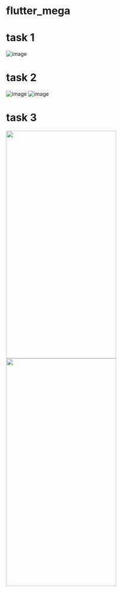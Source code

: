 # flutter_mega
# task 1
![image](https://github.com/chiefbaki/flutter_mega/assets/61545789/045352c4-b9a8-4781-8493-7fcde98d16a7)
# task 2
![image](https://github.com/chiefbaki/flutter_mega/assets/61545789/3d780124-e84d-40b8-9164-c585be21a7b1) 
![image](https://github.com/chiefbaki/flutter_mega/assets/61545789/2d03f2e1-2123-416d-8b0b-31f3f5db15d0)
# task 3
<img src="https://github.com/chiefbaki/flutter_mega/assets/61545789/ca7f7010-8f83-4148-b083-de4c33c18583" width="300" height="620">

<img src="https://github.com/chiefbaki/flutter_mega/assets/61545789/a3bc1fae-259d-401f-8904-5768c23b7056" width="300" height="620">


